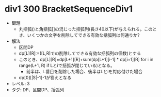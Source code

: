 # div1 300 BracketSequenceDiv1

- 問題
    - 丸括弧()と角括弧[]の混じった括弧列(長さ40以下)が与えられる。このとき、いくつかの文字を削除してできる有効な括弧列は何通りか?
- 解法
    - 区間DP
    - dp[L][R]:=([L,R]での削除してできる有効な括弧列の個数)とする
    - このとき、dp[L][R]=dp[L+1][R]+sum(dp[L+1][i-1] \* dp[i+1][R] for i in range(L+1, R) if Lとiで括弧が閉じている)となる。
        - 前半は、L番目を削除した場合、後半はLとiを対応付けた場合
    - dp[0][|S|-1]-1が答えとなる
- レベル: 3
- タグ: DP、区間DP、括弧列
